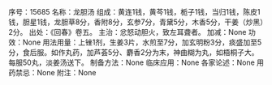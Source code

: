 序号：15685
名称：龙胆汤
组成：黄连1钱，黄芩1钱，栀子1钱，当归1钱，陈皮1钱，胆星1钱，龙胆草8分，香附8分，玄参7分，青黛5分，木香5分，干姜（炒黑）2分。
出处：《回春》卷五。
主治：忿怒动胆火，致左耳聋者。
加减：None
功效：None
用法用量：上锉1剂，生姜3片，水煎至7分，加玄明粉3分，痰盛加至5分，食后服。如作丸药，加芦荟5分、麝香2分为末，神曲糊为丸，如梧桐子大。每服50丸，淡姜汤送下。
制备方法：None
临床应用：None
各家论述：None
用药禁忌：None
附注：None
